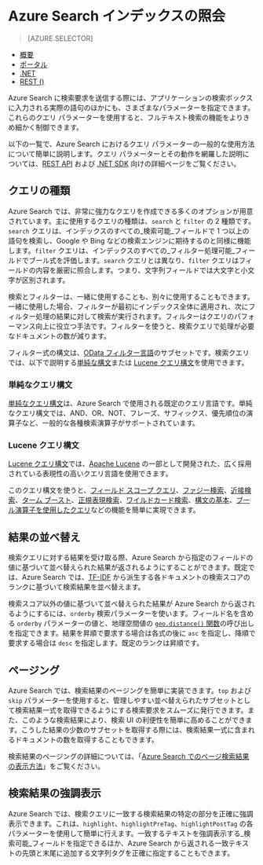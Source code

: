<properties
    pageTitle="Azure Search インデックスの照会 | Microsoft Azure | ホステッド クラウド検索サービス"
    description="Azure Search の検索クエリを作成し、検索パラメーターを使用して検索結果のフィルター処理と並べ替えを行います。"
    services="search"
    documentationCenter=""
	authors="ashmaka"
/>

<tags
    ms.service="search"
    ms.devlang="na"
    ms.workload="search"
    ms.topic="get-started-article"
    ms.tgt_pltfrm="na"
    ms.date="05/31/2016"
    ms.author="ashmaka"/>

# Azure Search インデックスの照会
> [AZURE.SELECTOR]
- [概要](search-query-overview.md)
- [ポータル](search-explorer.md)
- [.NET](search-query-dotnet.md)
- [REST ()](search-query-rest-api.md)

Azure Search に検索要求を送信する際には、アプリケーションの検索ボックスに入力される実際の語句のほかにも、さまざまなパラメーターを指定できます。これらのクエリ パラメーターを使用すると、フルテキスト検索の機能をよりきめ細かく制御できます。

以下の一覧で、Azure Search におけるクエリ パラメーターの一般的な使用方法について簡単に説明します。クエリ パラメーターとその動作を網羅した説明については、[REST API](https://msdn.microsoft.com/library/azure/dn798927.aspx) および [.NET SDK](https://msdn.microsoft.com/library/azure/microsoft.azure.search.models.searchparameters_properties.aspx) 向けの詳細ページをご覧ください。

## クエリの種類

Azure Search では、非常に強力なクエリを作成できる多くのオプションが用意されています。主に使用するクエリの種類は、`search` と `filter` の 2 種類です。`search` クエリは、インデックスのすべての_検索可能_フィールドで 1 つ以上の語句を検索し、Google や Bing などの検索エンジンに期待するのと同様に機能します。`filter` クエリは、インデックスのすべての_フィルター処理可能_フィールドでブール式を評価します。`search` クエリとは異なり、`filter` クエリはフィールドの内容を厳密に照合します。つまり、文字列フィールドでは大文字と小文字が区別されます。

検索とフィルターは、一緒に使用することも、別々に使用することもできます。一緒に使用した場合、フィルターが最初にインデックス全体に適用され、次にフィルター処理の結果に対して検索が実行されます。フィルターはクエリのパフォーマンス向上に役立つ手法です。フィルターを使うと、検索クエリで処理が必要なドキュメントの数が減ります。

フィルター式の構文は、[OData フィルター言語](https://msdn.microsoft.com/library/azure/dn798921.aspx)のサブセットです。検索クエリでは、以下で説明する[単純な構文](https://msdn.microsoft.com/library/azure/dn798920.aspx)または [Lucene クエリ構文](https://msdn.microsoft.com/library/azure/mt589323.aspx)を使用できます。

### 単純なクエリ構文
[単純なクエリ構文](https://msdn.microsoft.com/library/azure/dn798920.aspx)は、Azure Search で使用される既定のクエリ言語です。単純なクエリ構文では、AND、OR、NOT、フレーズ、サフィックス、優先順位の演算子など、一般的な各種検索演算子がサポートされています。

### Lucene クエリ構文
[Lucene クエリ構文](https://msdn.microsoft.com/library/azure/mt589323.aspx)では、[Apache Lucene](https://lucene.apache.org/core/4_10_2/queryparser/org/apache/lucene/queryparser/classic/package-summary.html) の一部として開発された、広く採用されている表現性の高いクエリ言語を使用できます。

このクエリ構文を使うと、[フィールド スコープ クエリ](https://msdn.microsoft.com/library/azure/mt589323.aspx#bkmk_fields)、[ファジー検索](https://msdn.microsoft.com/library/azure/mt589323.aspx#bkmk_fuzzy)、[近接検索](https://msdn.microsoft.com/library/azure/mt589323.aspx#bkmk_proximity)、[ターム ブースト](https://msdn.microsoft.com/library/azure/mt589323.aspx#bkmk_termboost)、[正規表現検索](https://msdn.microsoft.com/library/azure/mt589323.aspx#bkmk_regex)、[ワイルドカード検索](https://msdn.microsoft.com/library/azure/mt589323.aspx#bkmk_wildcard)、[構文の基本](https://msdn.microsoft.com/library/azure/mt589323.aspx#bkmk_syntax)、[ブール演算子を使用したクエリ](https://msdn.microsoft.com/library/azure/mt589323.aspx#bkmk_boolean)などの機能を簡単に実現できます。



## 結果の並べ替え
検索クエリに対する結果を受け取る際、Azure Search から指定のフィールドの値に基づいて並べ替えられた結果が返されるようにすることができます。既定では、Azure Search では、[TF-IDF](https://en.wikipedia.org/wiki/Tf%E2%80%93idf) から派生する各ドキュメントの検索スコアのランクに基づいて検索結果を並べ替えます。

検索スコア以外の値に基づいて並べ替えられた結果が Azure Search から返されるようにするには、`orderby` 検索パラメーターを使います。フィールド名を含める `orderby` パラメーターの値と、地理空間値の [`geo.distance()` 関数](https://msdn.microsoft.com/library/azure/dn798921.aspx)の呼び出しを指定できます。結果を昇順で要求する場合は各式の後に `asc` を指定し、降順で要求する場合は `desc` を指定します。既定のランクは昇順です。

## ページング
Azure Search では、検索結果のページングを簡単に実装できます。`top` および `skip` パラメーターを使用すると、管理しやすい並べ替えられたサブセットとして検索結果一式を取得できるようにする検索要求をスムーズに発行できます。また、このような検索結果により、検索 UI の利便性を簡単に高めることができます。こうした結果の少数のサブセットを取得する際には、検索結果一式に含まれるドキュメントの数を取得することもできます。

検索結果のページングの詳細については、「[Azure Search でのページ検索結果の表示方法](search-pagination-page-layout.md)」をご覧ください。


## 検索結果の強調表示
Azure Search では、検索クエリに一致する検索結果の特定の部分を正確に強調表示できます。これは、`highlight`、`highlightPreTag`、`highlightPostTag` の各パラメーターを使用して簡単に行えます。一致するテキストを強調表示する_検索可能_フィールドを指定できるほか、Azure Search から返される一致テキストの先頭と末尾に追加する文字列タグを正確に指定することもできます。

<!---HONumber=AcomDC_0601_2016-->